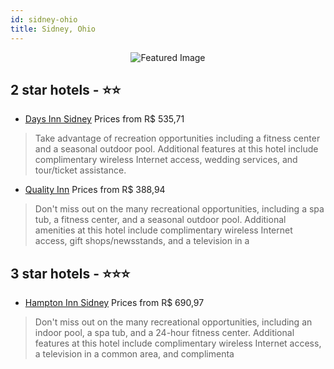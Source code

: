 ```yaml
---
id: sidney-ohio
title: Sidney, Ohio
---
```


<center><img src="https://i.travelapi.com/hotels/1000000/30000/20900/20838/a478f109_z.jpg" alt="Featured Image" /></center>


##  2 star hotels - ⭐️⭐️

-    [Days Inn Sidney](https://us.hurb.com/hotels/sidney/days-inn-sidney-JNP-JP050254?cmp=18055) Prices from R$ 535,71
   > Take advantage of recreation opportunities including a fitness center and a seasonal outdoor pool. Additional features at this hotel include complimentary wireless Internet access, wedding services, and tour/ticket assistance.
-    [Quality Inn](https://us.hurb.com/hotels/sidney/quality-inn-JNP-JP976193?cmp=18055) Prices from R$ 388,94
   > Don't miss out on the many recreational opportunities, including a spa tub, a fitness center, and a seasonal outdoor pool. Additional amenities at this hotel include complimentary wireless Internet access, gift shops/newsstands, and a television in a

##  3 star hotels - ⭐️⭐️⭐️

-    [Hampton Inn Sidney](https://us.hurb.com/hotels/sidney/hampton-inn-sidney-JNP-JP969390?cmp=18055) Prices from R$ 690,97
   > Don't miss out on the many recreational opportunities, including an indoor pool, a spa tub, and a 24-hour fitness center. Additional features at this hotel include complimentary wireless Internet access, a television in a common area, and complimenta
